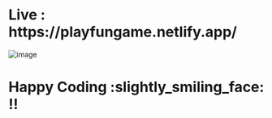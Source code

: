 <h1>Live : https://playfungame.netlify.app/ </h1>
</hr>

![image](https://user-images.githubusercontent.com/96066976/194927228-4f49530a-83a6-4f12-9b41-828cfc872c94.png)



</hr>

<h1>Happy Coding :slightly_smiling_face: !! </h1>
